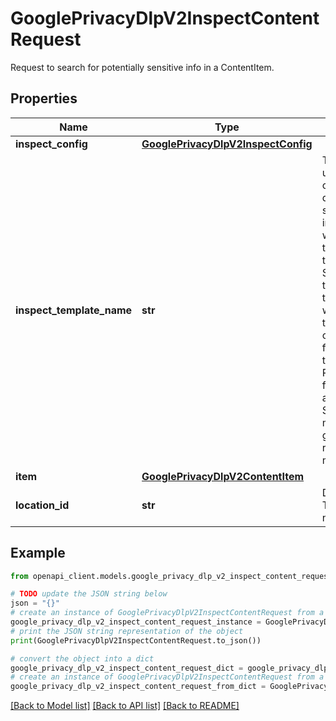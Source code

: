 # GooglePrivacyDlpV2InspectContentRequest

Request to search for potentially sensitive info in a ContentItem.

## Properties

Name | Type | Description | Notes
------------ | ------------- | ------------- | -------------
**inspect_config** | [**GooglePrivacyDlpV2InspectConfig**](GooglePrivacyDlpV2InspectConfig.md) |  | [optional] 
**inspect_template_name** | **str** | Template to use. Any configuration directly specified in inspect_config will override those set in the template. Singular fields that are set in this request will replace their corresponding fields in the template. Repeated fields are appended. Singular sub-messages and groups are recursively merged. | [optional] 
**item** | [**GooglePrivacyDlpV2ContentItem**](GooglePrivacyDlpV2ContentItem.md) |  | [optional] 
**location_id** | **str** | Deprecated. This field has no effect. | [optional] 

## Example

```python
from openapi_client.models.google_privacy_dlp_v2_inspect_content_request import GooglePrivacyDlpV2InspectContentRequest

# TODO update the JSON string below
json = "{}"
# create an instance of GooglePrivacyDlpV2InspectContentRequest from a JSON string
google_privacy_dlp_v2_inspect_content_request_instance = GooglePrivacyDlpV2InspectContentRequest.from_json(json)
# print the JSON string representation of the object
print(GooglePrivacyDlpV2InspectContentRequest.to_json())

# convert the object into a dict
google_privacy_dlp_v2_inspect_content_request_dict = google_privacy_dlp_v2_inspect_content_request_instance.to_dict()
# create an instance of GooglePrivacyDlpV2InspectContentRequest from a dict
google_privacy_dlp_v2_inspect_content_request_from_dict = GooglePrivacyDlpV2InspectContentRequest.from_dict(google_privacy_dlp_v2_inspect_content_request_dict)
```
[[Back to Model list]](../README.md#documentation-for-models) [[Back to API list]](../README.md#documentation-for-api-endpoints) [[Back to README]](../README.md)


